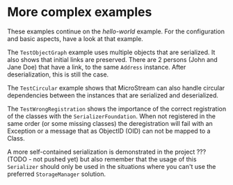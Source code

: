 # More complex examples

These examples continue on the _hello-world_ example. For the configuration and basic aspects, have a look at that example.

The `TestObjectGraph` example uses multiple objects that are serialized.  It also shows that initial links are preserved. There are 2 persons (John and Jane Doe) that have a link, to the same `Address` instance. After deserialization, this is still the case.

The `TestCircular` example shows that MicroStream can also handle circular dependencies between the instances that are serialized and deserialized.

The `TestWrongRegistration` shows the importance of the correct registration of the classes with the `SerializerFoundation`.  When not registered in the same order (or some missing classes) the deregistration will fail with an Exception or a message that as ObjectID (OID) can not be mapped to a Class.

A more self-contained serialization is demonstrated in the project ??? (TODO - not pushed yet) but also remember that the usage of this `Serializer` should only be used in the situations where you can't use the preferred `StorageManager` solution. 